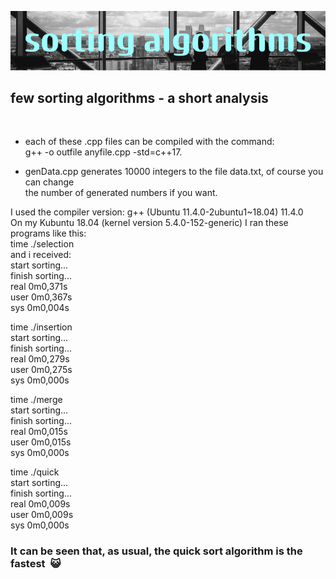 ![Alt text](image.png)
<br />

## few sorting algorithms - a short analysis
<br />

- each of these .cpp files can be compiled with the command:<br />
g++ -o outfile anyfile.cpp -std=c++17.<br />

- genData.cpp generates 10000 integers to the file data.txt, of course you can change<br />
the number of generated numbers if you want.<br />

I used the compiler version: g++ (Ubuntu 11.4.0-2ubuntu1~18.04) 11.4.0<br />
On my Kubuntu 18.04 (kernel version 5.4.0-152-generic) I ran these programs like this:<br />
time ./selection <br />
and i received: <br />
start sorting...<br />
finish sorting...<br />
real    0m0,371s<br />
user    0m0,367s<br />
sys     0m0,004s<br />

time ./insertion <br />
start sorting... <br />
finish sorting... <br />
real    0m0,279s <br />
user    0m0,275s <br />
sys     0m0,000s <br />

time ./merge<br />
start sorting...<br />
finish sorting...<br />
real    0m0,015s<br />
user    0m0,015s<br />
sys     0m0,000s<br />

time ./quick<br />
start sorting...<br />
finish sorting...<br />
real    0m0,009s<br />
user    0m0,009s<br />
sys     0m0,000s<br />

### It can be seen that, as usual, the quick sort algorithm is the fastest$`~~`$😺
<br />
